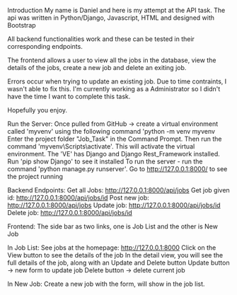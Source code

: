 Introduction
My name is Daniel and here is my attempt at the API task. 
The api was written in Python/Django, Javascript, HTML and designed with Bootstrap 

All backend functionalities work and these can be tested in their corresponding endpoints. 

The frontend allows a user to view all the jobs in the database, view the details of the jobs, 
create a new job and delete an exiting job. 

Errors occur when trying to update an existing job. Due to time contraints, I wasn't able to fix this. 
I'm currently working as a Administrator so I didn't have the time I want to complete this task. 

Hopefully you enjoy. 

Run the Server:
Once pulled from GitHub -> create a virtual environment called 'myvenv' using 
the following command 'python -m venv myvenv
Enter the project folder "Job_Task" in the Command Prompt. 
Then run the command 'myvenv\Scripts\activate'. This will activate the virtual environment. 
The 'VE' has Django and Django Rest_Framework installed. Run 'pip show Django' to see it installed 
To run the server - run the command 'python manage.py runserver'. Go to http://127.0.0.1:8000/ to see the project running 

Backend Endpoints:
Get all Jobs: http://127.0.0.1:8000/api/jobs
Get job given id: http://127.0.0.1:8000/api/jobs/id
Post new job: http://127.0.0.1:8000/api/jobs
Update job: http://127.0.0.1:8000/api/jobs/id
Delete job: http://127.0.0.1:8000/api/jobs/id 

Frontend:
The side bar as two links, one is Job List and the other is New Job

In Job List:
See jobs at the homepage: http://127.0.0.1:8000
Click on the View button to see the details of the job
In the detail view, you will see the full details of the job, along with an Update and Delete button
Update button -> new form to update job
Delete button -> delete current job

In New Job: 
Create a new job with the form, will show in the job list. 





